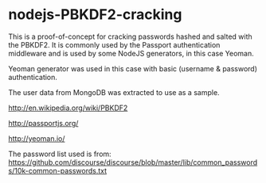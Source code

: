 nodejs-PBKDF2-cracking
======================
This is a proof-of-concept for cracking passwords hashed and salted with the PBKDF2. It is commonly used by the Passport authentication middleware and is used by some NodeJS generators, in this case Yeoman.

Yeoman generator was used in this case with basic (username & password) authentication.

The user data from MongoDB was extracted to use as a sample.

http://en.wikipedia.org/wiki/PBKDF2

http://passportjs.org/

http://yeoman.io/

The password list used is from:
https://github.com/discourse/discourse/blob/master/lib/common_passwords/10k-common-passwords.txt